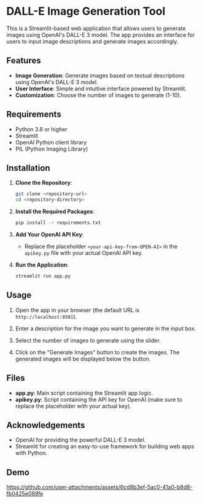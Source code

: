 # DALL-E Image Generation Tool

This is a Streamlit-based web application that allows users to generate images using OpenAI's DALL-E 3 model. The app provides an interface for users to input image descriptions and generate images accordingly.

## Features

- **Image Generation**: Generate images based on textual descriptions using OpenAI's DALL-E 3 model.
- **User Interface**: Simple and intuitive interface powered by Streamlit.
- **Customization**: Choose the number of images to generate (1-10).

## Requirements

- Python 3.8 or higher
- Streamlit
- OpenAI Python client library
- PIL (Python Imaging Library)

## Installation

1. **Clone the Repository**:
    ```bash
    git clone <repository-url>
    cd <repository-directory>
    ```

2. **Install the Required Packages**:
    ```bash
    pip install -r requirements.txt
    ```

3. **Add Your OpenAI API Key**:
    - Replace the placeholder `<your-api-key-from-OPEN-AI>` in the `apikey.py` file with your actual OpenAI API key.

4. **Run the Application**:
    ```bash
    streamlit run app.py
    ```

## Usage

1. Open the app in your browser (the default URL is `http://localhost:8501`).

2. Enter a description for the image you want to generate in the input box.

3. Select the number of images to generate using the slider.

4. Click on the "Generate Images" button to create the images. The generated images will be displayed below the button.

## Files

- **app.py**: Main script containing the Streamlit app logic.
- **apikey.py**: Script containing the API key for OpenAI (make sure to replace the placeholder with your actual key).

## Acknowledgements

- OpenAI for providing the powerful DALL-E 3 model.
- Streamlit for creating an easy-to-use framework for building web apps with Python.

## Demo

https://github.com/user-attachments/assets/6cd8b3ef-5ac0-41a0-b8d8-fb0425e089fe



